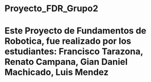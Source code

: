 # Proyecto_FDR_Grupo2
# Este Proyecto de Fundamentos de Robotica, fue realizado por los estudiantes: Francisco Tarazona, Renato Campana, Gian Daniel Machicado, Luis Mendez
